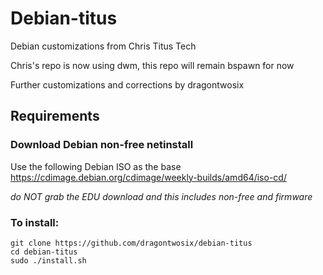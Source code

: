 # Debian-titus
Debian customizations from Chris Titus Tech

Chris's repo is now using dwm, this repo will remain bspawn for now

Further customizations and corrections by dragontwosix
 
## Requirements

### Download Debian non-free netinstall

Use the following Debian ISO as the base <https://cdimage.debian.org/cdimage/weekly-builds/amd64/iso-cd/>

*do NOT grab the EDU download and this includes non-free and firmware*
### To install:

```
git clone https://github.com/dragontwosix/debian-titus
cd debian-titus
sudo ./install.sh
```


